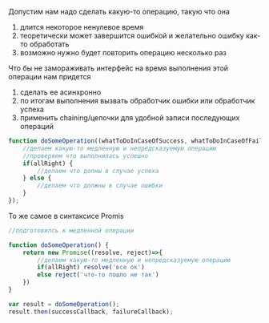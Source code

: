 Допустим нам надо сделать какую-то операцию, такую что она 
1) длится некоторoе ненулевое время
2) теоретически может завершится ошибкой и желательно ошибку как-то обработать
3) возможно нужно будет повторить операцию несколько раз

Что бы не замораживать интерфейс на время выполнения этой операции нам придется
1) сделать ее асинхронно
2) по итогам выполнения вызвать обработчик ошибки или обработчик успеха
3) применить chaining/цепочки для удобной записи последующих операций

```javascript
function doSomeOperation((whatToDoInCaseOfSuccess, whatToDoInCaseOfFail)=>{
	//делаем какую-то медленную и непредсказуемую операцию
	//проверяем что выполнилась успешно
	if(allRight) {
		//делаем что долны в случае успеха 
	} else {
		//делаем что должны в случае ошибки
	}
});
```

То же самое в синтаксисе Promis

```javascript
//подготовилсь к медленной операции

function doSomeOperation() {	
	return new Promise((resolve, reject)=>{
		//делаем какую-то медленную и непредсказуемую операцию
		if(allRight) resolve('все ок')
		else reject('что-то пошло не так')
	})		
}

var result = doSomeOperation();
result.then(successCallback, failureCallback);
```